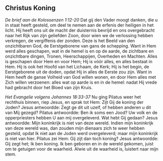 ## Christus Koning

*De brief aan de Kolossenzen 1:12-20*
Dat gij den Vader moogt danken, die u in staat heeft gesteld, om deel te nemen aan de erfenis der heiligen in het licht. Hij heeft ons uit de macht der duisternis bevrijd en ons overgebracht naar het Rijk van zijn geliefden Zoon, door wien we de verlossing hebben verkregen, de vergiffenis der zonden. Deze is het Beeld van den onzichtbaren God, de Eerstgeborene van gans de schepping. Want in Hem werd alles geschapen, wat in de hemel is en op de aarde, de zichtbare en onzichtbare dingen, Tronen, Heerschappijen, Overheden en Machten. Alles is geschapen door Hem en voor Hem; Hij is vóór alles, en alles bestaat in Hem. Hij is ook het Hoofd van het Lichaam, de Kerk; Hij is het begin, de Eerstgeborene uit de doden, opdat Hij in alles de Eerste zou zijn. Want in Hem heeft de ganse Volheid van God willen wonen, en door Hem alles met Zich willen verzoenen: alles wat op aarde is en in de hemel: nadat Hij vrede had gebracht door het Bloed van zijn Kruis. 

*Het Evangelie volgens Johannes 18:33-37*
Nu ging Pilatus weer het rechthuis binnen, riep Jesus, en sprak tot Hem: Zijt Gij de koning der Joden? Jesus antwoordde: Zegt ge dit uit uzelf, of hebben anderen u dit van Mij gezegd? Pilatus antwoordde: Ben ik soms een Jood? Uw volk en de opperpriesters hebben U aan mij overgeleverd. Wat hebt Gij gedaan? Jesus antwoordde: Mijn koninkrijk is niet van deze wereld. Indien mijn koninkrijk van deze wereld was, dan zouden mijn dienaars zich te weer hebben gesteld, opdat Ik niet aan de Joden werd overgeleverd; maar mijn koninkrijk is niet van hier. Pilatus zei Hem: Gij zijt dan toch koning? Jesus antwoordde: Gij zegt het; Ik ben koning. Ik ben geboren en in de wereld gekomen, juist om te getuigen voor de waarheid. Alwie uit de waarheid is, luistert naar mijn stem. 

